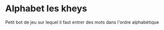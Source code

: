 # Alphabet les kheys  
Petit bot de jeu sur lequel il faut entrer des mots dans l'ordre alphabétique
